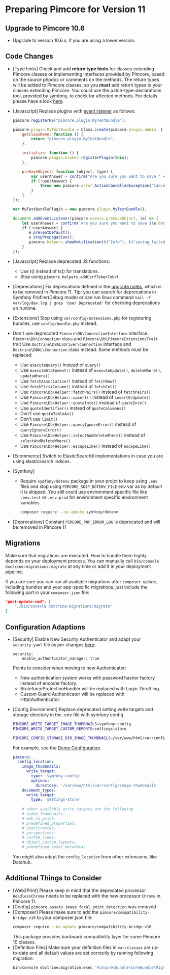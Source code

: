 # Preparing Pimcore for Version 11

## Upgrade to Pimcore 10.6
- Upgrade to version 10.6.x, if you are using a lower version.

## Code Changes
- [Type hints] Check and add **return type hints** for classes extending Pimcore classes or implementing interfaces provided by Pimcore, based on the source phpdoc or comments on the methods.
  The return types will be added to Pimcore classes, so you _**must**_ add return types to your classes extending Pimcore.
  You could use the patch-type-declarations tool, provided by symfony, to check for affected methods. For details please have a look [here](https://symfony.com/doc/5.4/setup/upgrade_major.html#4-update-your-code-to-work-with-the-new-version).

- [Javascript] Replace plugins with [event listener](../../20_Extending_Pimcore/13_Bundle_Developers_Guide/06_Event_Listener_UI.md) as follows:
    ```javascript
    pimcore.registerNS("pimcore.plugin.MyTestBundle");

    pimcore.plugin.MyTestBundle = Class.create(pimcore.plugin.admin, {
        getClassName: function () {
            return "pimcore.plugin.MyTestBundle";
        },
    
        initialize: function () {
            pimcore.plugin.broker.registerPlugin(this);
        },
    
        preSaveObject: function (object, type) {
            var userAnswer = confirm("Are you sure you want to save " + object.data.general.className + "?");
            if (!userAnswer) {
                throw new pimcore.error.ActionCancelledException('Cancelled by user');
            }
        }
    });
    
    var MyTestBundlePlugin = new pimcore.plugin.MyTestBundle();
    ```
    
    ```javascript
    document.addEventListener(pimcore.events.preSaveObject, (e) => {
        let userAnswer = confirm(`Are you sure you want to save ${e.detail.object.data.general.className}?`);
        if (!userAnswer) {
           e.preventDefault();
           e.stopPropagation();
           pimcore.helpers.showNotification(t("Info"), t("saving_failed") + ' ' + 'placeholder', 'info');
        }
    });
    ```
- [Javascript] Replace deprecated JS functions:
   - Use t() instead of ts() for translations.
   - Stop using `pimcore.helpers.addCsrfTokenToUrl`
 
- [Deprecations] Fix deprecations defined in the [upgrade notes](../09_Upgrade_Notes/README.md), which is to be removed in Pimcore 11.
  Tip: you can search for deprecations in Symfony Profiler(Debug mode) or can run linux command `tail -f var/log/dev.log | grep 'User Deprecated'` for checking deprecations on runtime.

- [Extensions] Stop using `var/config/extensions.php` for registering bundles, use `config/bundle.php` instead.

- Don't use deprecated `Pimcore\Db\ConnectionInterface` interface, `Pimcore\Db\Connection` class and `Pimcore\Db\PimcoreExtensionsTrait` trait
  Use `Doctrine\DBAL\Driver\Connection` interface and `Doctrine\DBAL\Connection` class instead.
  Some methods must be replaced:
  - Use `executeQuery()` instead of `query()`
  - Use `executeStatement()` instead of `executeUpdate()`, `deleteWhere()`, `updateWhere()`
  - Use `fetchAssociative()` instead of `fetchRow()`
  - Use `fetchFirstColumn()` instead of `fetchCol()`
  - Use `Pimcore\Db\Helper::fetchPairs()` instead of `fetchPairs()`
  - Use `Pimcore\Db\Helper::upsert()` instead of `insertOrUpdate()`
  - Use `Pimcore\Db\Helper::quoteInto()` instead of `quoteInto()`
  - Use `quoteIdentifier()` instead of `quoteColumnAs()`
  - Don't use `quoteTableAs()`
  - Don't use `limit()`
  - Use `Pimcore\Db\Helper::queryIgnoreError()` instead of `queryIgnoreError()`
  - Use `Pimcore\Db\Helper::selectAndDeleteWhere()` instead of `selectAndDeleteWhere()`
  - Use `Pimcore\Db\Helper::escapeLike()` instead of `escapeLike()`

- [Ecommerce] Switch to ElasticSearch8 implementations in case you are using elasticsearch indices. 

- [Symfony]
  - Require `symfony/dotenv` package in your projct to keep using `.env` files and stop using `PIMCORE_SKIP_DOTENV_FILE` env var as by default it is skipped. You  still could use environment specific file like `.env.test` or `.env.prod` for environment specific environment variables. 
    ```bash
    composer require --no-update symfony/dotenv
    ```
- [Deprecations] Constant `PIMCORE_PHP_ERROR_LOG` is deprecated and will be removed in Pimcore 11

## Migrations
Make sure that migrations are executed.
How to handle them highly depends on your deployment process.
You can manually call `bin/console doctrine:migrations:migrate` at any time or add it in your deployment pipeline.

If you are sure you can run all available migrations after `composer update`, including bundles and your app-specific migrations, just include the following part in your `composer.json` file:
```json
"post-update-cmd": [
    "./bin/console doctrine:migrations:migrate"
]
```

## Configuration Adaptions
- [Security] Enable New Security Authenticator and adapt your `security.yaml` file as per changes [here](https://github.com/pimcore/demo/blob/11.x/config/packages/security.yaml):
    ```
    security:
        enable_authenticator_manager: true
    ```
    Points to consider when moving to new Authenticator:
  - New authentication system works with password hasher factory instead of encoder factory.
  - BruteforceProtectionHandler will be replaced with Login Throttling.
  - Custom Guard Authenticator will be replaced with Http\Authenticator.
  
- [Config Environment] Replace deprecated setting write targets and storage directory in the .env file with symfony config
    ```bash
    PIMCORE_WRITE_TARGET_IMAGE_THUMBNAILS=symfony-config
    PIMCORE_WRITE_TARGET_CUSTOM_REPORTS=settings-store
  
    PIMCORE_CONFIG_STORAGE_DIR_IMAGE_THUMBNAILS=/var/www/html/var/config/image-thumbnails
    ```
  For example, see the [Demo Configuration](https://github.com/pimcore/demo/blob/7add4ddd30be82687ba5c4bbef8048e794e58923/config/config.yaml#L28).
    ```yaml
    pimcore:
      config_location:
        image_thumbnails:
          write_target:
            type: 'symfony-config'
            options:
              directory: '/var/www/html/var/config/image-thumbnails'
        document_types:
          write_target:
            type: 'settings-store'
        
        # other available write targets are the following
        # video_thumbnails:
        # web_to_print:
        # predefined_properties:
        # staticroutes:
        # perspectives:
        # custom_views:
        # object_custom_layouts:
        # predefined_asset_metadata:
    ```
    
    You might also adapt the `config_location` from other extensions, like Datahub.

## Additional Things to Consider

- [Web2Print] Please keep in mind that the deprecated processor `HeadlessChrome` needs to be replaced with the new processor `Chrome` in Pimcore 11.
- [Config] `pimcore.assets.image.focal_point_detection` was removed
- [Composer] Please make sure to add the `pimcore/compatibility-bridge-v10` to your composer.json file:
    ```bash
    composer require --no-update pimcore/compatibility-bridge-v10
    ```
    This package provides backward compatibility layer for some Pimcore 10 classes.
- [Definition Files] Make sure your definition files in `var/classes` are up-to-date and all default values are set correctly by running following migration:
  ```bash
  bin/console doctrine:migration:exec 'Pimcore\Bundle\CoreBundle\Migrations\Version20230508121105'
  ```
    

